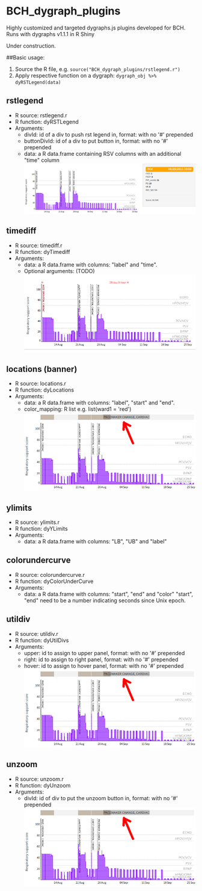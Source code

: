 # BCH_dygraph_plugins
Highly customized and targeted dygraphs.js plugins developed for BCH. Runs with dygraphs v1.1.1 in R Shiny

Under construction.

##Basic usage:
1. Source the R file, e.g. `source("BCH_dygraph_plugins/rstlegend.r")`
2. Apply respective function on a dygraph:
  `dygraph_obj %>% dyRSTLegend(data)`

## rstlegend
* R source: rstlegend.r
* R function: dyRSTLegend
* Arguments:
  * divId: id of a div to push rst legend in, format: with no '#' prepended
  * buttonDivId: id of a div to put button in, format: with no '#' prepended
  * data: a R data.frame containing RSV columns with an additional "time" column
![rstlegend_screenshot](rstlegend.png)

## timediff
* R source: timediff.r
* R function: dyTimediff
* Arguments:
  * data: a R data.frame with columns: "label" and "time".
  * Optional arguments: (TODO)
![timediff_screenshot](timediff.png)

## locations (banner)
* R source: locations.r
* R function: dyLocations
* Arguments:
  * data: a R data.frame with columns: "label", "start" and "end".
  * color_mapping: R list e.g. list(ward1 = 'red')
![locations_screenshot](locations.png)

## ylimits
* R source: ylimits.r
* R function: dyYLimits
* Arguments:
  * data: a R data.frame with columns: "LB", "UB" and "label"

## colorundercurve
* R source: colorundercurve.r
* R function: dyColorUnderCurve
* Arguments:
  * data: a R data.frame with columns: "start", "end" and "color"
  "start", "end" need to be a number indicating seconds since Unix epoch.

## utildiv
* R source: utildiv.r
* R function: dyUtilDivs
* Arguments:
  * upper: id to assign to upper panel, format: with no '#' prepended
  * right: id to assign to right panel, format: with no '#' prepended
  * hover: id to assign to hover panel, format: with no '#' prepended
![locations_screenshot](locations.png)

## unzoom
* R source: unzoom.r
* R function: dyUnzoom
* Arguments:
  * divId: id of div to put the unzoom button in, format: with no '#' prepended
![locations_screenshot](locations.png)
